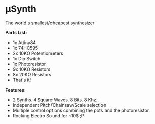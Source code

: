 µSynth
======

The world's smallest/cheapest synthesizer

**Parts List:**

- 1x Attiny84
- 1x 74HC595
- 2x 10KΩ Potentiometers
- 1x Dip Switch
- 1x Photoresistor
- 9x 10KΩ Resistors
- 8x 20KΩ Resistors
- That's it!

**Features:**

- 2 Synths. 4 Square Waves. 8 Bits. 8 Khz.
- Independent Pitch/Chainsaw/Scale selection
- Multiple control options combining the pots and the photoresistor.
- Rocking Electro Sound for ~10$ ;P
